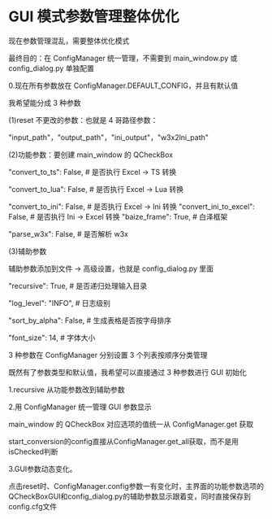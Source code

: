 # GUI 模式参数管理整体优化

现在参数管理混乱，需要整体优化模式

最终目的：在 ConfigManager 统一管理，不需要到 main_window.py 或 config_dialog.py 单独配置

0.现在所有参数放在 ConfigManager.DEFAULT_CONFIG，并且有默认值

我希望能分成 3 种参数

(1)reset 不更改的参数：也就是 4 哥路径参数：

"input_path"，"output_path"，"ini_output"，"w3x2lni_path"

(2)功能参数：要创建 main_window 的 QCheckBox

"convert_to_ts": False, # 是否执行 Excel -> TS 转换

"convert_to_lua": False, # 是否执行 Excel -> Lua 转换

"convert_to_ini": False, # 是否执行 Excel -> Ini 转换 "convert_ini_to_excel": False, # 是否执行 Ini -> Excel 转换 "baize_frame": True, # 白泽框架

"parse_w3x": False, # 是否解析 w3x

(3)辅助参数

辅助参数添加到文件 → 高级设置，也就是 config_dialog.py 里面

"recursive": True, # 是否递归处理输入目录

"log_level": "INFO", # 日志级别

"sort_by_alpha": False, # 生成表格是否按字母排序

"font_size": 14, # 字体大小

3 种参数在 ConfigManager 分别设置 3 个列表按顺序分类管理

既然有了参数类型和默认值，我希望可以直接通过 3 种参数进行 GUI 初始化

1.recursive 从功能参数改到辅助参数

2.用 ConfigManager 统一管理 GUI 参数显示

main_window 的 QCheckBox 对应选项的值统一从 ConfigManager.get 获取

start_conversion的config直接从ConfigManager.get_all获取，而不是用isChecked判断

3.GUI参数动态变化。

点击reset时、ConfigManager.config参数一有变化时，主界面的功能参数选项的 QCheckBoxGUI和config_dialog.py的辅助参数显示跟着变，同时直接保存到config.cfg文件

